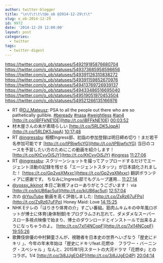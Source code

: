 ```yaml
---
author: twitter-blogger
title: "\n\t\t\t\t@o_ob @2014-12-29\t\t"
slug: o_ob-2014-12-29
id: 9972
date: '2014-12-29 12:00:00'
layout: post
categories:
  - twitter
tags:
  - twitter-digest
---
```


https://twitter.com/o_ob/statuses/549219185876680704 https://twitter.com/o_ob/statuses/549373685958598656 https://twitter.com/o_ob/statuses/549391126310838272 https://twitter.com/o_ob/statuses/549391159852670976 https://twitter.com/o_ob/statuses/549413769726939137 https://twitter.com/o_ob/statuses/549433486516695040 https://twitter.com/o_ob/statuses/549519051970453504 https://twitter.com/o_ob/statuses/549521266135166976  

*   RT [@DJ_Mateusz](https://twitter.com/DJ_Mateusz): PSA to all the people out there who are so pathetically gullible. [#beready](https://twitter.com/search?q=%23beready&src=hash) [#nasa](https://twitter.com/search?q=%23nasa&src=hash) [#weightless](https://twitter.com/search?q=%23weightless&src=hash) [#jan4](https://twitter.com/search?q=%23jan4&src=hash) [http://t.co/jBFFkNE10E](http://t.co/jBFFkNE10E) [00:03:52](https://twitter.com/o_ob/statuses/549219185876680704)
*   材木屋さんの未が素晴らしい [http://t.co/5RLDK5JqpA](http://t.co/5RLDK5JqpA) [10:17:48](https://twitter.com/o_ob/statuses/549373685958598656)
*   RT [@ingressbu](https://twitter.com/ingressbu): 相模Ingress部、初詣の参加登録は明日締め切り！まだ若干名参加可能です [http://t.co/tPBjwfjcYG](http://t.co/tPBjwfjcYG) 当日のコースを予習したい方のためにこの動画を紹介します！ [http://t.co/KtCvyOjSJY](http://t.co/KtCvyOjSJY) [#ingress](https://twitter.com/search?q=%23ingress&src=hash) [11:27:06](https://twitter.com/o_ob/statuses/549391126310838272)
*   RT [@ingressbu](https://twitter.com/ingressbu): スクリーンショットを撮ってアップロードするだけでエージェント活動の記録を残せる「エージェントスタッツ」が日本語化されました！ [https://t.co/Gp2vqXMxxc](https://t.co/Gp2vqXMxxc) 翻訳ボランティアに感謝です。 ちなみにIngress部でもグループ運用… [11:27:14](https://twitter.com/o_ob/statuses/549391159852670976)
*   [@yossy_ikkinot](https://twitter.com/yossy_ikkinot) 本日ご新規フォローありがとうございます！ via [http://t.co/kiUB6ac5ut](http://t.co/kiUB6ac5ut) [12:57:04](https://twitter.com/o_ob/statuses/549413769726939137)
*   次の [@YouTube](https://twitter.com/YouTube) 動画を高く評価しました: [http://t.co/ZsRz67uFPq](http://t.co/ZsRz67uFPq) Honey Maid: Love [14:15:25](https://twitter.com/o_ob/statuses/549433486516695040)
*   NHK Eテレの「はりきり体育の介」すごい番組。筋肉ムキムキの中年風ロボットが博士に体育(身体制御)をプログラムされ忘れて、ダメダメなスーパースロー多視点映像で始まり、博士のダウンロードとインストールで出来るようになっちゃうのよ。 [http://t.co/7xl14NCopF](http://t.co/7xl14NCopF) [19:55:26](https://twitter.com/o_ob/statuses/549519051970453504)
*   歌舞伎俳優の中村獅童さんが、視聴者を日本史の世界へいざなう「歴史にドキリ 」、今年の年末年始は「歴史にドキリfeat.花燃ゆ　フラワー・バーニング・スペシャル 」なんと、2015年1月スタートの大河ドラマ「花燃ゆ」とのコラボ。1/4 [http://t.co/3j8JJgEO4P](http://t.co/3j8JJgEO4P) [20:04:14](https://twitter.com/o_ob/statuses/549521266135166976)